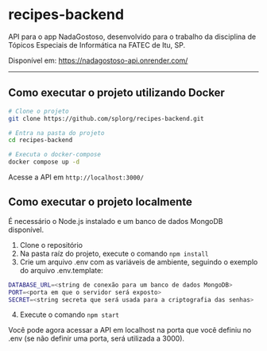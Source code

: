 # recipes-backend

API para o app NadaGostoso, desenvolvido para o trabalho da disciplina de Tópicos Especiais de Informática na FATEC de Itu, SP.

Disponível em: https://nadagostoso-api.onrender.com/

<hr />

## Como executar o projeto utilizando Docker

```bash
# Clone o projeto
git clone https://github.com/splorg/recipes-backend.git

# Entra na pasta do projeto
cd recipes-backend

# Executa o docker-compose
docker compose up -d
```
Acesse a API em `http://localhost:3000/`

## Como executar o projeto localmente
É necessário o Node.js instalado e um banco de dados MongoDB disponível.

1. Clone o repositório
2. Na pasta raíz do projeto, execute o comando ```npm install```
3. Crie um arquivo .env com as variáveis de ambiente, seguindo o exemplo do arquivo .env.template:
```bash
DATABASE_URL=<string de conexão para um banco de dados MongoDB>
PORT=<porta em que o servidor será exposto>
SECRET=<string secreta que será usada para a criptografia das senhas>
```
4. Execute o comando `npm start`

Você pode agora acessar a API em localhost na porta que você definiu no .env (se não definir uma porta, será utilizada a 3000).

